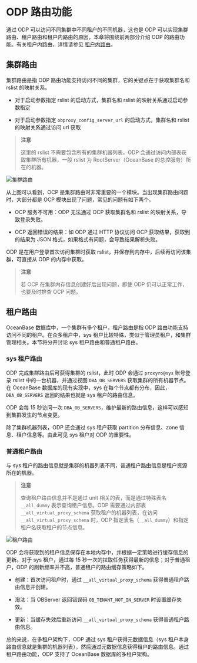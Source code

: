 # ODP 路由功能

通过 ODP 可以访问不同集群中不同租户的不同机器，这也是 ODP 可以实现集群路由、租户路由和租户内路由的原因，本章将围绕前两部分介绍 ODP 的路由功能。有关租户内路由，详情请参见 [租户内路由](3.intra-tenant-routing.md)。

## 集群路由

集群路由是指 ODP 路由功能支持访问不同的集群，它的关键点在于获取集群名和 rslist 的映射关系。

* 对于启动参数指定 rslist 的启动方式，集群名和 rslist 的映射关系通过启动参数指定

* 对于启动参数指定 `obproxy_config_server_url` 的启动方式，集群名和 rslist 的映射关系通过访问 url 获取

> **注意**
>
> 这里的 rslist 不需要包含所有的集群机器列表，ODP 会通过访问内部表获取集群所有机器，一般 rslist 为 RootServer（OceanBase 的总控服务）所在的机器。

![集群路由](https://obbusiness-private.oss-cn-shanghai.aliyuncs.com/doc/img/odp/V4.0.0/zh-CN/6.data-routing/2.routing-function-01.png)

从上图可以看到，OCP 是集群路由时非常重要的一个模块。当出现集群路由问题时，大部分都是 OCP 模块出现了问题，常见的问题有如下两个。

* OCP 服务不可用：ODP 无法通过 OCP 获取集群名和 rslist 的映射关系，导致登录失败。

* OCP 返回错误的结果：如 ODP 通过 HTTP 协议访问 OCP 获取结果，获取到的结果为 JSON 格式，如果格式有问题，会导致结果解析失败。

ODP 是在用户登录首次访问集群时获取 rslist，并保存到内存中，后续再访问该集群，可直接从 ODP 的内存中获取。

> **注意**
>
> 若 OCP 在集群内存信息创建好后出现问题，即使 ODP 仍可以正常工作，也要及时排查 OCP 问题。

## 租户路由

OceanBase 数据库中，一个集群有多个租户，租户路由是指 ODP 路由功能支持访问不同的租户。在众多租户中，sys 租户比较特殊，类似于管理员租户，和集群管理相关。本节将分开讨论 sys 租户路由和普通租户路由。

### sys 租户路由

ODP 完成集群路由后可获得集群的 rslist，此时 ODP 会通过 `proxyro@sys` 账号登录 rslist 中的一台机器，并通过视图 `DBA_OB_SERVERS` 获取集群的所有机器节点。在 OceanBase 数据库的现有实现中，sys 在每个节点都有分布，因此，`DBA_OB_SERVERS` 返回的结果也就是 sys 租户的路由信息。

ODP 会每 15 秒访问一次 `DBA_OB_SERVERS`，维护最新的路由信息，这样可以感知到集群发生的节点变更。

除了集群机器列表，ODP 还会通过 sys 租户获取 partition 分布信息、zone 信息、租户信息等。由此可见 sys 租户对 ODP 的重要性。

### 普通租户路由

与 sys 租户的路由信息就是集群的机器列表不同，普通租户路由信息是租户资源所在的机器。

> **注意**
>
> 查询租户路由信息并不是通过 unit 相关的表，而是通过特殊表名 `__all_dummy` 表示查询租户信息。ODP 需要通过内部表 `__all_virtual_proxy_schema` 获取租户的机器列表，在访问 `__all_virtual_proxy_schema` 时，ODP 指定表名（`__all_dummy`）和指定租户名获取租户的节点信息。

![租户路由](https://obbusiness-private.oss-cn-shanghai.aliyuncs.com/doc/img/odp/V4.0.0/zh-CN/6.data-routing/2.routing-function-02.png)

ODP 会将获取到的租户信息保存在本地内存中，并根据一定策略进行缓存信息的更新。对于 sys 租户，通过每 15 秒一次的拉取任务获得最新的信息；对于普通租户，ODP 的刷新频率并不高，普通租户的路由缓存策略如下。

* 创建：首次访问租户时，通过 `__all_virtual_proxy_schema` 获得普通租户路由信息并创建。

* 淘汰：当 OBServer 返回错误码 `OB_TENANT_NOT_IN_SERVER` 时设置缓存失效。

* 更新：当缓存失效后重新访问 `__all_virtual_proxy_schema` 获得普通租户路由信息。

总的来说，在多租户架构下，ODP 通过 sys 租户获得元数据信息（sys 租户本身路由信息就是集群的机器列表），然后通过元数据信息获得租户的路由信息。通过租户路由功能，ODP 支持了 OceanBase 数据库的多租户架构。

